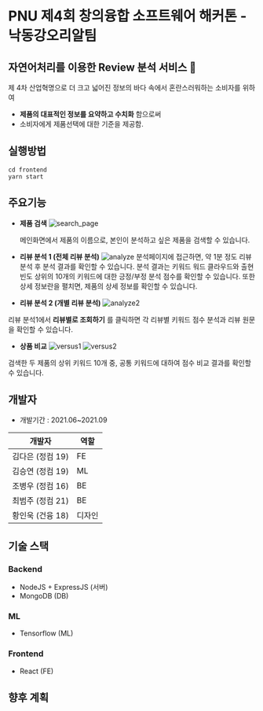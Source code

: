 # PNU 제4회 창의융합 소프트웨어 해커톤 - 낙동강오리알팀
## 자연어처리를 이용한 Review 분석 서비스 📄
 제 4차 산업혁명으로 더 크고 넓어진 정보의 바다 속에서 혼란스러워하는 소비자를 위하여
- __제품의 대표적인 정보를 요약하고 수치화__ 함으로써
- 소비자에게 제품선택에 대한 기준을 제공함.

## 실행방법
```
cd frontend
yarn start
```

## 주요기능
- __제품 검색__ 
![search_page](https://user-images.githubusercontent.com/74234333/131425431-be1fddf6-8613-46ed-9c2e-8c436848f8de.gif)
 
  메인화면에서 제품의 이름으로, 본인이 분석하고 싶은 제품을 검색할 수 있습니다.
 
- __리뷰 분석 1 (전체 리뷰 분석)__
![analyze](https://user-images.githubusercontent.com/74234333/131426090-f46fae0d-2235-47fe-891d-5a01903d9c8f.JPG)
분석페이지에 접근하면, 약 1분 정도 리뷰 분석 후 분석 결과를 확인할 수 있습니다.
분석 결과는 키워드 워드 클라우드와 출현 빈도 상위의 10개의 키워드에 대한 긍정/부정 분석 점수를 확인할 수 있습니다.
또한 상세 정보란을 펼치면, 제품의 상세 정보를 확인할 수 있습니다.

- __리뷰 분석 2 (개별 리뷰 분석)__
![analyze2](https://user-images.githubusercontent.com/74234333/131426928-b48971e3-a31a-457c-ab7a-f97fc3b1a424.JPG)

리뷰 분석1에서 __리뷰별로 조회하기__ 를 클릭하면 각 리뷰별 키워드 점수 분석과 리뷰 원문을 확인할 수 있습니다.

-  __상품 비교__
![versus1](https://user-images.githubusercontent.com/74234333/131426587-71e47968-ea15-44bb-8f7e-139d200067f1.gif)
![versus2](https://user-images.githubusercontent.com/74234333/131426604-fb6ced37-e998-4ade-b5b2-d2490933a400.JPG)

 검색한 두 제품의 상위 키워드 10개 중, 공통 키워드에 대하여 점수 비교 결과를 확인할 수 있습니다.
 
## 개발자
- 개발기간 : 2021.06~2021.09

|개발자|역할|
|------|---|
|김다은 (정컴 19)|FE|
|김승연 (정컴 19)|ML|
|조병우 (정컴 16)|BE|
|최범주 (정컴 21)|BE|
|황인욱 (건융 18)|디자인|

## 기술 스택
### Backend
- NodeJS + ExpressJS (서버)
- MongoDB (DB)
### ML
- Tensorflow (ML)
### Frontend
- React (FE)

## 향후 계획
